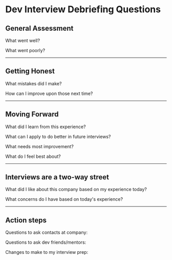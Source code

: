 # Dev Interview Debriefing Questions

## General Assessment
What went well?

What went poorly?

---

## Getting Honest
What mistakes did I make? 

How can I improve upon those next time?

---

## Moving Forward

What did I learn from this experience?

What can I apply to do better in future interviews?

What needs most improvement?

What do I feel best about?

---
## Interviews are a two-way street

What did I like about this company based on my experience today?

What concerns do I have based on today's experience?

---

## Action steps

Questions to ask contacts at company:

Questions to ask dev friends/mentors:

Changes to make to my interview prep:
